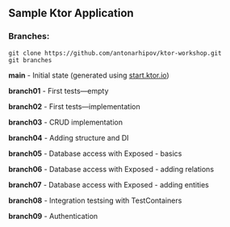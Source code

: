 ## Sample Ktor Application

### Branches:

    git clone https://github.com/antonarhipov/ktor-workshop.git
    git branches

**main** - Initial state (generated using [start.ktor.io](start.ktor.io))

**branch01** - First tests—empty

**branch02** - First tests—implementation

**branch03** - CRUD implementation

**branch04** - Adding structure and DI

**branch05** - Database access with Exposed - basics

**branch06** - Database access with Exposed - adding relations 

**branch07** - Database access with Exposed - adding entities

**branch08** - Integration testsing with TestContainers

**branch09** - Authentication 